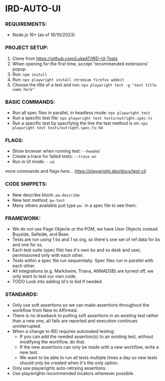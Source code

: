 # IRD-AUTO-UI

### REQUIREMENTS:
- Node.js 16+ (as of 16/10/2023)


### PROJECT SETUP:
1. Clone from https://github.com/LukeAT/IRD-UI-Tests
2. When opening for the first time, accept 'recommended extensions' popup.
3. Run: `npm install`
4. Run: `npx playwright install chromium firefox webkit`
5. Choose the title of a test and run: `npx playwright test -g "test title name here"`


### BASIC COMMANDS:
- Run all spec files in parallel, in headless mode: `npx playwright test`
- Run a specific test file: `npx playwright test tests/outright.spec.ts`
- Run a specific test by specifying the line the test method is on: `npx playwright test tests/outright.spec.ts:94`


### FLAGS:
- Show browser when running test: `--headed`
- Create a trace for failed tests: `--trace on`
- Run in UI mode: `--ui`

more commands and flags here... https://playwright.dev/docs/test-cli


### CODE SNIPPETS:      
- New describe block: `pw-describe`
- New test method: `pw-test`
- Many others available just type `pw-` in a spec file to see them.


### FRAMEWORK:
- We do not use Page Objects or the POM, we have User Objects instead. Buyside, Sellside, and Base.
- Tests are run using 1 bs and 1 ss org, so there's one set of ref data for bs and one for ss. 
- Each test suite (spec file) has it's own bs and ss desk and user, permissioned only with each other.
- Tests within a spec file run sequentially. Spec files run in parallel with each other.
- All integrations (e.g. Markitwire, Triana, ANNADSB) are turned off, we only want to test our own code.
- TODO Look into adding id's to bid if needed. 


### STANDARDS:
- Only use soft assertions so we can make assertions throughout the workflow from New to Affirmed.
- There is no drawback to putting soft assertions in an existing test rather than a new one, all fails are reported and execution continues uninterrupted.
- When a change to IRD requires automated testing:
    - If you can add the needed assertion(s) to an existing test, without modifying the workflow, do that.
    - If the new assertions can only be made with a new workflow, write a new test.
    - We want to be able to run all tests multiple times a day so new tests should only be created when it's the only option.
- Only use playwrights auto-retrying assertions.
- Use playwrights recommended locators whenever possible.



